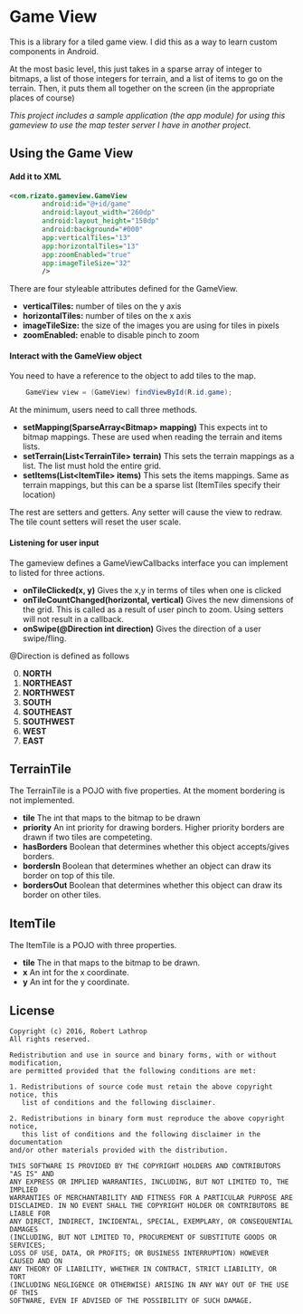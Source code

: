 # Game View

This is a library for a tiled game view. I did this as a way to learn custom
components in Android. 

At the most basic level, this just takes in a sparse array of integer to
bitmaps, a list of those integers for terrain, and a list of items to go on the
terrain. Then, it puts them all together on the screen (in the appropriate
places of course)


*This project includes a sample application (the app module) for using this
gameview to use the map tester server I have in another project.*

## Using the Game View

#### Add it to XML

```xml
<com.rizato.gameview.GameView
        android:id="@+id/game"
        android:layout_width="260dp"
        android:layout_height="150dp"
        android:background="#000"
        app:verticalTiles="13"
        app:horizontalTiles="13"
        app:zoomEnabled="true"
        app:imageTileSize="32"
        />

```

There are four styleable attributes defined for the GameView.


* **verticalTiles:** number of tiles on the y axis
* **horizontalTiles:** number of tiles on the x axis
* **imageTileSize:** the size of the images you are using for tiles in pixels
* **zoomEnabled:** enable to disable pinch to zoom

#### Interact with the GameView object

You need to have a reference to the object to add tiles to the map. 

```java
    GameView view = (GameView) findViewById(R.id.game); 
```

At the minimum, users need to call three methods.


* **setMapping(SparseArray\<Bitmap\> mapping)** This expects int to bitmap mappings. These are used when reading the terrain and items lists.
* **setTerrain(List\<TerrainTile\> terrain)** This sets the terrain mappings as a list. The list must hold the entire grid.
* **setItems(List\<ItemTile\> items)** This sets the items mappings. Same as terrain mappings, but this can be a sparse list (ItemTiles specify their location)

The rest are setters and getters. Any setter will cause the view to redraw. The tile count setters will reset the user scale.

#### Listening for user input

The gameview defines a GameViewCallbacks interface you can implement to listed for three actions.


* **onTileClicked(x, y)** Gives the x,y in terms of tiles when one is clicked
* **onTileCountChanged(horizontal, vertical)** Gives the new dimensions of the grid. This is called as a result of user pinch to zoom. Using setters will not result in a callback.
* **onSwipe(@Direction int direction)** Gives the direction of a user swipe/fling.

@Direction is defined as follows

0. **NORTH**
1. **NORTHEAST**
2. **NORTHWEST**
3. **SOUTH**
4. **SOUTHEAST**
5. **SOUTHWEST**
6. **WEST**
7. **EAST**

## TerrainTile

The TerrainTile is a POJO with five properties. At the moment bordering is not implemented.


* **tile** The int that maps to the bitmap to be drawn
* **priority** An int priority for drawing borders. Higher priority borders are drawn if two tiles are competeting.
* **hasBorders** Boolean that determines whether this object accepts/gives borders.
* **bordersIn** Boolean that determines whether an object can draw its border on top of this tile.
* **bordersOut** Boolean that determines whether this object can draw its border on other tiles.

## ItemTile

The ItemTile is a POJO with three properties.


* **tile** The in that maps to the bitmap to be drawn.
* **x** An int for the x coordinate.
* **y** An int for the y coordinate.

## License

```
Copyright (c) 2016, Robert Lathrop
All rights reserved.

Redistribution and use in source and binary forms, with or without modification,
are permitted provided that the following conditions are met:

1. Redistributions of source code must retain the above copyright notice, this
   list of conditions and the following disclaimer.

2. Redistributions in binary form must reproduce the above copyright notice,
   this list of conditions and the following disclaimer in the documentation
and/or other materials provided with the distribution.

THIS SOFTWARE IS PROVIDED BY THE COPYRIGHT HOLDERS AND CONTRIBUTORS "AS IS" AND
ANY EXPRESS OR IMPLIED WARRANTIES, INCLUDING, BUT NOT LIMITED TO, THE IMPLIED
WARRANTIES OF MERCHANTABILITY AND FITNESS FOR A PARTICULAR PURPOSE ARE
DISCLAIMED. IN NO EVENT SHALL THE COPYRIGHT HOLDER OR CONTRIBUTORS BE LIABLE FOR
ANY DIRECT, INDIRECT, INCIDENTAL, SPECIAL, EXEMPLARY, OR CONSEQUENTIAL DAMAGES
(INCLUDING, BUT NOT LIMITED TO, PROCUREMENT OF SUBSTITUTE GOODS OR SERVICES;
LOSS OF USE, DATA, OR PROFITS; OR BUSINESS INTERRUPTION) HOWEVER CAUSED AND ON
ANY THEORY OF LIABILITY, WHETHER IN CONTRACT, STRICT LIABILITY, OR TORT
(INCLUDING NEGLIGENCE OR OTHERWISE) ARISING IN ANY WAY OUT OF THE USE OF THIS
SOFTWARE, EVEN IF ADVISED OF THE POSSIBILITY OF SUCH DAMAGE.
```